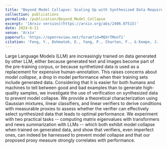 ```yaml
---
title: "Beyond Model Collapse: Scaling Up with Synthesized Data Requires Reinforcement"
collection: publications
permalink: /publication/Beyond_Model_Collapse
excerpt: '[Arxiv version](https://arxiv.org/abs/2406.07515)'
date: 2024-6-11
venue: 'Arxiv'
paperurl: 'https://openreview.net/forum?id=MQXrTMonT1'
citation: 'Feng, Y., Dohmatob, E., Yang, P., Charton, F., & Kempe, J. (2024). Beyond Model Collapse: Scaling Up with Synthesized Data Requires Reinforcement. arXiv preprint arXiv:2406.07515.'
---
```


Large Language Models (LLM) are increasingly trained on data generated by other LLM, either because generated text and images become part of the pre-training corpus, or because synthetized data is used as a replacement for expensive human-annotation. This raises concerns about *model collapse*, a drop in model performance when their training sets include generated data. Considering that it is easier for both humans and machines to tell between good and bad examples than to generate high-quality samples, we investigate the use of verification on synthesized data to prevent model collapse. We provide a theoretical characterization using Gaussian mixtures, linear classifiers, and linear verifiers to derive conditions with measurable proxies to assess whether the verifier can effectively select synthesized data that leads to optimal performance. We experiment with two practical tasks -- computing matrix eigenvalues with transformers and news summarization with LLMs -- which both exhibit model collapse when trained on generated data, and show that verifiers, even imperfect ones, can indeed be harnessed to prevent model collapse and that our proposed proxy measure strongly correlates with performance.
